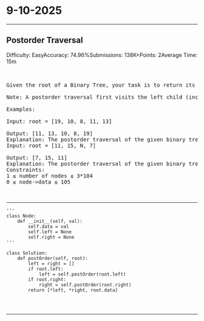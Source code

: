 # 9-10-2025
---
## Postorder Traversal
Difficulty: EasyAccuracy: 74.96%Submissions: 138K+Points: 2Average Time: 15m

<pre>


Given the root of a Binary Tree, your task is to return its Postorder Traversal.

Note: A postorder traversal first visits the left child (including its entire subtree), then visits the right child (including its entire subtree), and finally visits the node itself.

Examples:

Input: root = [19, 10, 8, 11, 13]

Output: [11, 13, 10, 8, 19]
Explanation: The postorder traversal of the given binary tree is [11, 13, 10, 8, 19].
Input: root = [11, 15, N, 7]
 
Output: [7, 15, 11]
Explanation: The postorder traversal of the given binary tree is [7, 15, 11].
Constraints:
1 ≤ number of nodes ≤ 3*104
0 ≤ node->data ≤ 105


</pre>

---
```
'''
class Node:
    def __init__(self, val):
        self.data = val
        self.left = None
        self.right = None
'''

class Solution:
    def postOrder(self, root):
        left = right = []
        if root.left:
            left = self.postOrder(root.left)
        if root.right:
            right = self.postOrder(root.right)
        return [*left, *right, root.data]
        
        
        
```
---
